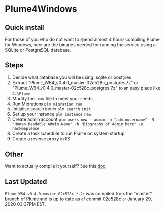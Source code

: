 # Plume4Windows

## Quick install

For those of you who do not want to spend almost 4 hours compiling Plume for Windows, here are the binaries needed for running the service using a SQLite or PostgreSQL database.

## Steps

1. Decide what database you will be using: sqlite or postgres
2. Extract "Plume_W64_v0.4.0_master-02c528c_postgres.7z" or "Plume_W64_v0.4.0_master-02c528c_postgres.7z" to an easy place like `C:\Plume`
3. Modify the `.env` file to meet your needs
4. Run Migrations `plm migration run`
5. Initialise search index `plm search init`
6. Set up your instance `plm instance new`
7. Create admin account `plm users new --admin -n "adminusername" -N "Human Readable Admin Name" -b "Biography of Admin here" -p hackmeplease`
8. Create a task schedule to run Plume on system startup
9. Create a reverse proxy in IIS

## Other

Want to actually compile it yourself? See this [doc](https://github.com/Plume-org/docs/issues/82 "Install Plume on Windows").

## Last Updated

`Plume_W64_v0.4.0_master-02c528c_*.7z` was compiled from the "master" branch of [Plume](https://github.com/Plume-org/Plume/) and is up to date as of commit [02c528c](https://github.com/Plume-org/Plume/commit/02c528cae4385883d13bfff891d1656613d24edd) or January 29, 2020 03:37PM EST.
